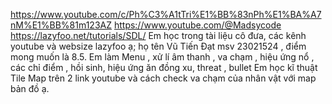 https://www.youtube.com/c/Ph%C3%A1tTri%E1%BB%83nPh%E1%BA%A7nM%E1%BB%81m123AZ
https://www.youtube.com/@Madsycode
https://lazyfoo.net/tutorials/SDL/
Em học trong tài liệu cô đưa, các kênh youtube và websize lazyfoo ạ; 
họ tên Vũ Tiến Đạt msv 23021524 , điểm mong muốn là 8.5.
Em làm Menu , xử lí âm  thanh , va chạm , hiệu ứng nổ , các chỉ điểm , hồi sinh, hiệu ứng ăn đồng xu, threat , bullet 
Em học kĩ thuật Tile Map trên 2 link youtube và cách check va chạm của nhân vật với map bản đồ ạ.


